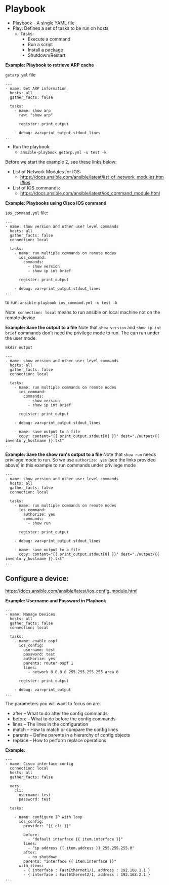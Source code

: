 # Playbook

* Playbook - A single YAML file
* Play: Defines a set of tasks to be run on hosts
  * Tasks:
    * Execute a command
    * Run a script
    * Install a package
    * Shutdown/Restart

**Example: Playbook to retrieve ARP cache**

`getarp.yml` file
```
---
- name: Get ARP information
  hosts: all
  gather_facts: false

  tasks:
    - name: show arp
      raw: "show arp"

      register: print_output

    - debug: var=print_output.stdout_lines
...
```
* Run the playbook:
  * `ansible-playbook getarp.yml -u test -k`

Before we start the example 2, see these links below:
* List of Network Modules for IOS:
  * https://docs.ansible.com/ansible/latest/list_of_network_modules.html#ios
* List of IOS commands:
  * https://docs.ansible.com/ansible/latest/ios_command_module.html

**Example: Playbooks using Cisco IOS command**

`ios_command.yml` file:
```
---
- name: show version and other user level commands
  hosts: all
  gather_facts: false
  connection: local

  tasks:
    - name: run multiple commands on remote nodes
      ios_command:
        commands:
          - show version
          - show ip int brief

      register: print_output

    - debug: var=print_output.stdout_lines
...
```
to run: `ansible-playbook ios_command.yml -u test -k`

Note: `connection: local` means to run ansible on local machine not on the remote device

**Example: Save the output to a file**
Note that `show version` and `show ip int brief` commands don't need the privilege mode to run.
The can run under the user mode.

`mkdir output`

```
---
- name: show version and other user level commands
  hosts: all
  gather_facts: false
  connection: local

  tasks:
    - name: run multiple commands on remote nodes
      ios_command:
        commands:
          - show version
          - show ip int brief

      register: print_output

    - debug: var=print_output.stdout_lines

    - name: save output to a file
      copy: content="{{ print_output.stdout[0] }}" dest="./output/{{ inventory_hostname }}.txt"
...
```

**Example: Save the show run's output to a file**
Note that `show run` needs privilege mode to run. So we use `authorize: yes` (see the links provided above)
in this example to run commands under privilege mode
```
---
- name: show version and other user level commands
  hosts: all
  gather_facts: false
  connection: local

  tasks:
    - name: run multiple commands on remote nodes
      ios_command:
        authorize: yes
        commands:
          - show run

      register: print_output

    - debug: var=print_output.stdout_lines

    - name: save output to a file
      copy: content="{{ print_output.stdout[0] }}" dest="./output/{{ inventory_hostname }}.txt"
...
```

## Configure a device:
https://docs.ansible.com/ansible/latest/ios_config_module.html

**Example: Username and Password in Playbook**
```
---
- name: Manage Devices
  hosts: all
  gather_facts: false
  connection: local

  tasks:
    - name: enable ospf
      ios_config:
        username: test
        password: test
        authorize: yes
        parents: router ospf 1
        lines:
          - network 0.0.0.0 255.255.255.255 area 0

      register: print_output

    - debug: var=print_output
...
```
The parameters you will want to focus on are:
* after – What to do after the config commands
* before – What to do before the config commands
* lines – The lines in the configuration
* match – How to match or compare the config lines
* parents – Define parents in a hierarchy of config objects
* replace – How to perform replace operations

**Example:**
```
---
- name: Cisco interface config
  connection: local
  hosts: all
  gather_facts: false

  vars:
    cli:
      username: test
      password: test

  tasks:

    - name: configure IP with loop
      ios_config:
        provider: "{{ cli }}"

        before:
          - "default interface {{ item.interface }}"
        lines:
          - "ip address {{ item.address }} 255.255.255.0"
        after:
          - no shutdown
        parents: "interface {{ item.interface }}"
      with_items:
        - { interface : FastEthernet1/1, address : 192.168.1.1 }
        - { interface : FastEthernet2/1, address : 192.168.2.1 }
...
```